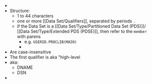 -
- Structure:
	- 1 to 44 characters
	- one or more [[Data Set/Qualifiers]], separated by periods `.`
	- if the Data Set is a [[Data Set/Type/Partitioned Data Set (PDS)]]/ [[Data Set/Type/Extended PDS (PDSE)]], then refer to the `member` with parens
		- e.g. `USERID.PROCLIB(MAIN)`
		-
- Are case-insensitive
- The first qualifier is aka "high-level
- aka:
	- DNAME
	- DSN
-